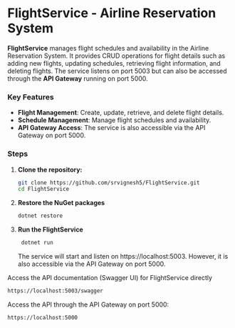 # FlightService - Airline Reservation System
**FlightService** manages flight schedules and availability in the Airline Reservation System. It provides CRUD operations for flight details such as adding new flights, updating schedules, retrieving flight information, and deleting flights. The service listens on port 5003 but can also be accessed through the **API Gateway** running on port 5000.

### Key Features

- **Flight Management**: Create, update, retrieve, and delete flight details.
- **Schedule Management**: Manage flight schedules and availability.
- **API Gateway Access**: The service is also accessible via the API Gateway on port 5000.

### Steps

1. **Clone the repository:**
   ```bash
   git clone https://github.com/srvignesh5/FlightService.git
   cd FlightService
   ```
2. **Restore the NuGet packages**
      ```bash
    dotnet restore
   ```
4. **Run the FlightService**
   ```bash
    dotnet run
   ```
   The service will start and listen on https://localhost:5003. However, it is also accessible via the API Gateway on port 5000.

Access the API documentation (Swagger UI) for FlightService directly
```bash
https://localhost:5003/swagger
```
Access the API through the API Gateway on port 5000:
```bash
https://localhost:5000
```
